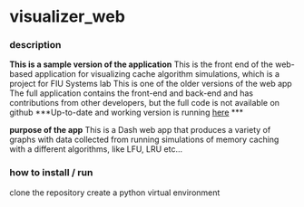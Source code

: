 # visualizer_web

### description

  **This is a sample version of the application**
  This is the front end of the web-based application for visualizing cache algorithm simulations,
  which is a project for FIU Systems lab
  This is one of the older versions of the web app
  The full application contains the front-end and back-end and has contributions from
  other developers, but the full code is not available on github
  ***Up-to-date and working version is running [here](http://ecs234-d650.cs.fiu.edu:8050/) ***
  
  **purpose of the app**
  This is a Dash web app that produces a variety of graphs with data collected from
  running simulations of memory caching with a different algorithms, like LFU, LRU etc...
  

### how to install / run
  clone the repository
  create a python virtual environment
